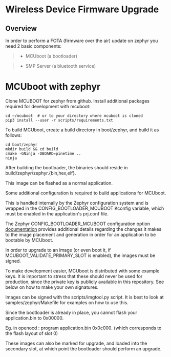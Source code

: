 # Wireless Device Firmware Upgrade

## Overview

In order to perform a FOTA (firmware over the air) update on zephyr you need 2 basic components:

> 
> * MCUboot   (a bootloader)


> * SMP Server (a bluetooth service)

# MCUboot with zephyr

Clone MCUBOOT for zephyr from github.
Install additional packages required for development with mcuboot:

```
cd ~/mcuboot  # or to your directory where mcuboot is cloned
pip3 install --user -r scripts/requirements.txt
```

To build MCUboot, create a build directory in boot/zephyr, and build
it as follows:

```
cd boot/zephyr
mkdir build && cd build
cmake -GNinja -DBOARD=pinetime ..
ninja
```

After building the bootloader, the binaries should reside in
build/zephyr/zephyr.{bin,hex,elf}.

This image can be flashed as a normal application.

Some additional configuration is required to build applications for MCUboot.

This is handled internally by the Zephyr configuration system and is wrapped
in the CONFIG_BOOTLOADER_MCUBOOT Kconfig variable, which must be enabled in
the application's prj.conf file.

The Zephyr CONFIG_BOOTLOADER_MCUBOOT configuration option
[documentation]([http://docs.zephyrproject.org/reference/kconfig/CONFIG_BOOTLOADER_MCUBOOT.html](http://docs.zephyrproject.org/reference/kconfig/CONFIG_BOOTLOADER_MCUBOOT.html))
provides additional details regarding the changes it makes to the image
placement and generation in order for an application to be bootable by
MCUboot.

In order to upgrade to an image (or even boot it, if
MCUBOOT_VALIDATE_PRIMARY_SLOT is enabled), the images must be signed.

To make development easier, MCUboot is distributed with some example
keys.  It is important to stress that these should never be used for
production, since the private key is publicly available in this
repository.  See below on how to make your own signatures.

Images can be signed with the scripts/imgtool.py script.  It is best
to look at samples/zephyr/Makefile for examples on how to use this.

Since the bootloader is already in place, you cannot flash your application.bin to 0x00000.

Eg. in openocd : program application.bin 0x0c000. (which corresponds to the flash layout of slot 0)

These images can also be marked for upgrade, and loaded into the secondary slot,
at which point the bootloader should perform an upgrade.
